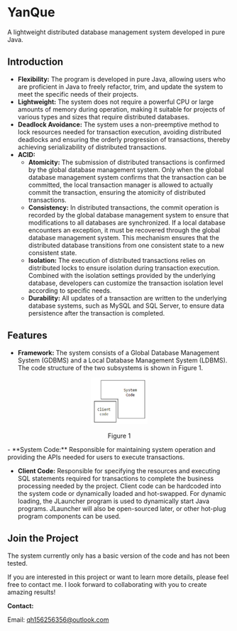 # YanQue

A lightweight distributed database management system developed in pure Java.

## Introduction

- **Flexibility:** The program is developed in pure Java, allowing users who are proficient in Java to freely refactor, trim, and update the system to meet the specific needs of their projects.
- **Lightweight:** The system does not require a powerful CPU or large amounts of memory during operation, making it suitable for projects of various types and sizes that require distributed databases.
- **Deadlock Avoidance:** The system uses a non-preemptive method to lock resources needed for transaction execution, avoiding distributed deadlocks and ensuring the orderly progression of transactions, thereby achieving serializability of distributed transactions.
- **ACID:**
  - **Atomicity:** The submission of distributed transactions is confirmed by the global database management system. Only when the global database management system confirms that the transaction can be committed, the local transaction manager is allowed to actually commit the transaction, ensuring the atomicity of distributed transactions.
  - **Consistency:** In distributed transactions, the commit operation is recorded by the global database management system to ensure that modifications to all databases are synchronized. If a local database encounters an exception, it must be recovered through the global database management system. This mechanism ensures that the distributed database transitions from one consistent state to a new consistent state.
  - **Isolation:** The execution of distributed transactions relies on distributed locks to ensure isolation during transaction execution. Combined with the isolation settings provided by the underlying database, developers can customize the transaction isolation level according to specific needs.
  - **Durability:** All updates of a transaction are written to the underlying database systems, such as MySQL and SQL Server, to ensure data persistence after the transaction is completed.

## Features

- **Framework:** The system consists of a Global Database Management System (GDBMS) and a Local Database Management System (LDBMS). The code structure of the two subsystems is shown in Figure 1.
<div align = center><img src=".\assets\2024-12-03_111552.jpg" style="zoom:50%;" /><p> Figure 1</p></div>
- **System Code:** Responsible for maintaining system operation and providing the APIs needed for users to execute transactions.

- **Client Code:** Responsible for specifying the resources and executing SQL statements required for transactions to complete the business processing needed by the project. Client code can be hardcoded into the system code or dynamically loaded and hot-swapped. For dynamic loading, the JLauncher program is used to dynamically start Java programs. JLauncher will also be open-sourced later, or other hot-plug program components can be used.

## Join the Project

  The system currently only has a basic version of the code and has not been tested.

  If you are interested in this project or want to learn more details, please feel free to contact me. I look forward to collaborating with you to create amazing results!

**Contact:**

Email: [qh156256356@outlook.com](mailto:qh156256356@outlook.com)
